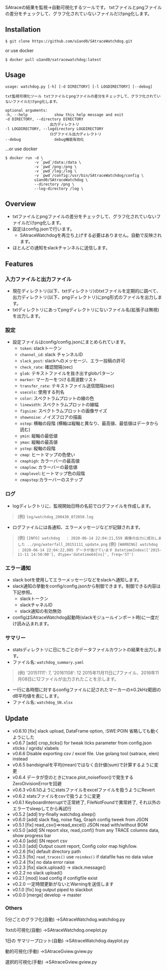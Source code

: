 SAtraceの結果を監視→自動可視化するツールです。
txtファイルとpngファイルの差分をチェックして、グラフ化されていないファイルだけpng化します。

## Installation

```
$ git clone https://github.com/u1and0/SAtraceWatchdog.git
```

or use docker

```
$ docker pull u1and0/satracewatchdog:latest
```

## Usage

```
usage: watchdog.py [-h] [-d DIRECTORY] [-l LOGDIRECTORY] [--debug]

txt監視可視化ツール txtファイルとpngファイルの差分をチェックして、グラフ化されていないファイルだけpng化します。

optional arguments:
-h, --help            show this help message and exit
-d DIRECTORY, --directory DIRECTORY
                    出力ディレクトリ
-l LOGDIRECTORY, --logdirectory LOGDIRECTORY
                    ログファイル出力ディレクトリ
--debug               debug機能有効化
```

...or use docker

```
$ docker run -d \
             -v `pwd`/data:/data \
             -v `pwd`/png:/png \
             -v `pwd`/log:/log \
             -v `pwd`/config:/usr/bin/SAtraceWatchdog/config \
             u1and0/SAtraceWatchdog \
             --directory /png \
             --log-directory /log \
```


## Overview
* txtファイルとpngファイルの差分をチェックして、グラフ化されていないファイルだけpng化します。
* 設定はconfig.jsonで行います。
  * SAtraceWatchdogを再立ち上げする必要はありません。自動で反映されます。
* ほとんどの通知をslackチャンネルに送信します。

## Features
### 入力ファイルと出力ファイル
* 現在ディレクトリ(以下、txtディレクトリ)のtxtファイルを定期的に調べて、出力ディレクトリ(以下、pngディレクトリ)にpng形式のファイルを出力します。
* txtディレクトリにあってpngディレクトリにないファイル名(拡張子は無視)を出力します。

### 設定
* 設定ファイルはconfig/config.jsonにまとめられています。
  * `token`: slackトークン
  * `channel_id`: slack チャンネルID
  * `slack_post`: slackへのメッセージ、エラー投稿の許可
  * `check_rate`: 確認間隔(sec)
  * `glob`: テキストファイルを抜き出すglobパターン
  * `marker`: マーカーをつける周波数リスト
  * `transfer_rate`: テキストファイル送信間隔(sec)
  * `usecols`: 使用する列名
  * `color`: スペクトラムプロットの線の色
  * `linewidth`: スペクトラムプロットの線幅
  * `figsize`: スペクトラムプロットの画像サイズ
  * `shownoise`: ノイズフロアの描画
  * `xstep`: 横軸の段階 (横軸は縦軸と異なり、最高値、最低値はデータから読む)
  * `ymin`: 縦軸の最低値
  * `ymax`: 縦軸の最高値
  * `ystep`: 縦軸の段階
  * `cmap`: ヒートマップの色使い
  * `cmaphigh`: カラーバーの最高値
  * `cmaplow`: カラーバーの最低値
  * `cmaplevel`:ヒートマップ色の段階
  * `cmapstep`:カラーバーのステップ

### ログ
* logディレクトリに、監視開始日時の名前でログファイルを作成します。
> (例) `log/watchdog_200430_072050.log`
* ログファイルには各通知、エラーメッセージなどが記録されます。
> (例) `[INFO] watchdog   : 2020-06-14 22:04:21,559 画像の出力に成功しました ../png/waterfall_20151111_update.png`
> (例) `[WARNING] watchdog   : 2020-06-14 22:04:22,005 データが抜けています DatetimeIndex(['2015-11-11 14:50:00'], dtype='datetime64[ns]', freq='5T')`

### エラー通知
* slack botを使用してエラーメッセージなどをslackへ通知します。
* slack通知の挙動をconfig/config.jsonから制御できます。制御できる内容は下記参照。
  * slackトークン
  * slackチャネルID
  * slack通知の有効無効
* configはSAtraceWatchdog起動時(slackモジュールインポート時)に一度だけ読み込まれます。

### サマリー
* statsディレクトリに日にちごとのデータファイルカウントの結果を出力します。
* ファイル名: `watchdog_summary.yaml`
> (例) '20151111': 7, '20161108': 12
> 2015年11月11日に7ファイル、2016年11月08日に12ファイルが出力されたことを示します。
* 一行に各時間に対するconfigファイルに記されたマーカーの±0.2kHz範囲のdB平均値を表にします。
* ファイル名: `watchdog_SN.xlsx`


## Update

* v0.6.10         [fix] slack upload, DataFrame option, :SWE:POIN 省略しても動くようにした
* v0.6.7          [add] crop_ticks() for tweak ticks parameter from config.json xticks / xgrids/ xlabels
* v0.6.6          Disable exporting csv / excel file. Use golang tool (satrace, elen) instead
* v0.6.5          bandsignalを平均(mean)ではなく合計値(sum)で計算するように変更
* v0.6.4          データが空のときにtrace.plot_noisefloor()で発生するZeroDivisionErrorを回避
* v0.6.3          v0.6.1のようにstatsファイルをexcelファイルを扱うようにRevert
* v0.6.2          statsファイルをcsvで扱うように変更
* v0.6.1          KeyboardInterruptで正常終了, FileNotFoundで異常終了, それ以外のエラーでsleepしてから再試行
* v0.5.2          [add] try-finally watchdog.sleep()
* v0.6.0          [add] slack flag, noise flag, Graph config tweek from JSON
* v0.5.1          [fix] read_csv()=>read_excel() JSON read with/without BOM
* v0.5.0          [add] SN report xlsx, read_conf() from any TRACE columns data, show progress bar
* v0.4.0          [add] SN report csv
* v0.3.0          [add] Output count report, Config color map high/low.
* v0.2.6          [fix] default directory path
* v0.2.5          [fix] `read_traces()` use `reindex()` if datafile has no data value
* v0.2.4          [fix] no data error raise
* v0.2.3          [fix] slack.upload() -> slack.message()
* v0.2.2          no slack upload()
* v0.2.1          [mod] load config if configfile exist
* v0.2.0          一定時間更新がないとWarningを送信します
* v0.1.0          [fix] log output piped to slackbot
* v0.0.0          [merge] develop -> master



### Others
5分ごとのグラフ化(自動)
→SAtraceWatchdog.watchdog.py

1txtの可視化(自動)
→SAtraceWatchdog.oneplot.py

1日の サマリープロット(自動)
→SAtraceWatchdog.dayplot.py

動的可視化(手動)
→SAtraceGview.gview.py

選択的可視化(手動)
→SAtraceGview.gview.py
